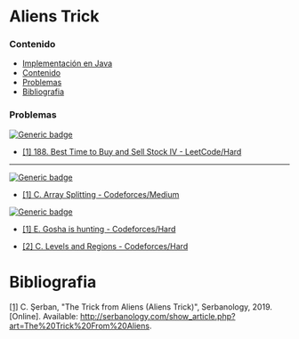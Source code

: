 # Aliens Trick

### Contenido

* [Implementación en Java]()
* [Contenido](#contenido)
* [Problemas](#problemas)
* [Bibliografia](#bibliografia)

### Problemas

[![Generic badge](https://img.shields.io/badge/LeetCode-Hard-red.svg)](https://leetcode.com/problemset/algorithms/)


* [[1] 188. Best Time to Buy and Sell Stock IV - LeetCode/Hard](https://leetcode.com/problems/best-time-to-buy-and-sell-stock-iv/)

---

[![Generic badge](https://img.shields.io/badge/Codeforces-Medium-yellow.svg)](https://codeforces.com/problemset)

* [[1] C. Array Splitting - Codeforces/Medium](https://codeforces.com/contest/1197/problem/C)


[![Generic badge](https://img.shields.io/badge/Codeforces-Hard-red.svg)](https://codeforces.com/problemset)

* [[1] E. Gosha is hunting - Codeforces/Hard](https://codeforces.com/contest/739/problem/E)

* [[2] C. Levels and Regions - Codeforces/Hard](https://codeforces.com/contest/674/problem/C)

# Bibliografia

[[1]](http://serbanology.com/show_article.php?art=The%20Trick%20From%20Aliens) C. Şerban, "The Trick from Aliens (Aliens Trick)", Serbanology, 2019. [Online]. Available: http://serbanology.com/show_article.php?art=The%20Trick%20From%20Aliens.
